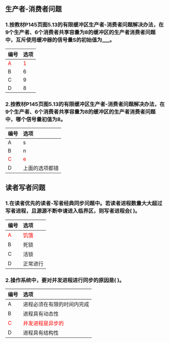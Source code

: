 ## 生产者-消费者问题

### 1.按教材P145页图5.13的有限缓冲区生产者-消费者问题解决办法，在9个生产者、6个消费者共享容量为8的缓冲区的生产者消费者问题中，互斥使用缓冲器的信号量S的初始值为___。
|编号|选项|
|:-|:-|
|<font color="red">A</font>|<font color="red">1</font>|
|B|6|
|C|9|
|D|8|

### 2.按教材P145页图5.13的有限缓冲区生产者-消费者问题解决办法，在9个生产者、6个消费者共享容量为8的缓冲区的生产者消费者问题中，哪个信号量初值为8。
|编号|选项|
|:-|:-|
|A|s|
|B|n|
|<font color="red">C</font>|<font color="red">e</font>|
|D|上面的选项都错|

## 读者写者问题

### 1.在读者优先的读者-写者经典同步问题中。若读者进程数量大大超过写者进程，且源源不断申请进入临界区，则写者进程会( )。
|编号|选项|
|:-|:-|
|<font color="red">A</font>|<font color="red">饥饿</font>|
|B|死锁|
|C|活锁|
|D|正常进行|

### 2.操作系统中，要对并发进程进行同步的原因是( )。
|编号|选项|
|:-|:-|
|A|进程必须在有限的时间内完成|
|B|进程具有动态性|
|<font color="red">C</font>|<font color="red">并发进程是异步的</font>|
|D|进程具有结构性|

